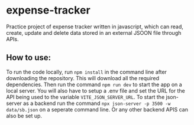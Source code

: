 # expense-tracker
Practice project of expense tracker written in javascript, which can read, create, update and delete data stored in an external JSOON file through APIs.

## How to use:
To run the code locally, run ```npm install``` in the command line after downloading the repository. This will download all the required dependencies. 
Then run the command ```npm run dev``` to start the app on a local server.
You will also have to setup a .env file and set the URL for the API being used to the variable ```VITE_JSON_SERVER_URL```.
To start the json-server as a backend run the command ```npx json-server -p 3500 -w data/sb.json``` on a seperate command line.
Or any other backend APIS can also be set up.
